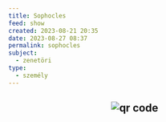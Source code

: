 ```yaml
---
title: Sophocles
feed: show
created: 2023-08-21 20:35
date: 2023-08-27 08:37
permalink: sophocles
subject:
  - zenetöri
type:
  - személy
---
```





## <p style="text-align: center;"><img src="https://chart.googleapis.com/chart?cht=qr&chl=https://notes.andrasdenes.com/sophocles&chs=180x180&choe=UTF-8&chld=L|2" alt="qr code"></p>

